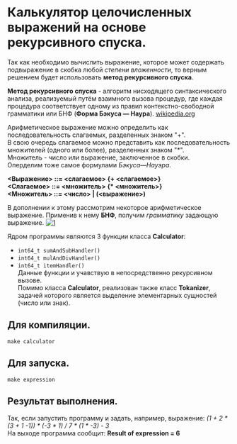 # Калькулятор целочисленных выражений на основе рекурсивного спуска.
Так как необходимо вычислить выражение, которое может содержать подвыражение в скобка любой *степени вложенности*, то верным решением будет
использовать **метод рекурсивного спуска**.

**Метод рекурсивного спуска** - алгоритм нисходящего синтаксического анализа, реализуемый путём взаимного вызова процедур, где каждая процедура соответствует 
одному из правил контекстно-свободной грамматики или БНФ (**Форма Бэкуса — Наура**). [wikipedia.org](https://ru.wikipedia.org/wiki/%D0%9C%D0%B5%D1%82%D0%BE%D0%B4_%D1%80%D0%B5%D0%BA%D1%83%D1%80%D1%81%D0%B8%D0%B2%D0%BD%D0%BE%D0%B3%D0%BE_%D1%81%D0%BF%D1%83%D1%81%D0%BA%D0%B0)

Арифметическое выражение можно определить как последовательность слагаемых, разделенных знаком "+".  
В свою очередь слагаемое можно представить как последовательность множителей (одного или более), разделенных знаком "*".  
Множитель - число или выражение, заключенное в скобки.  
Оперделим тоже самое формулами *Бэкуса—Науэра*.

**<Выражение> ::= <слагаемое> {+ <слагаемое>}**  
**<Слагаемое> ::= <множитель> {\* <множитель>}**  
**<Множитель> ::= <число> | (<выражение>)**  

В дополнении к этому рассмотрим некоторое арифметическое выражение. Применив к нему **БНФ**, получим *грамматику* задающую выражение.
<a href="https://ibb.co/f1m74HC"><img src="https://i.ibb.co/dWnyGDQ/1.png" alt="1" border="0" /></a>

Ядром программы являются 3 функции класса **Calculator**:  
- ```int64_t sumAndSubHandler()```
- ```int64_t mulAndDivHandler()```
- ```int64_t itemHandler()```  
Данные функции и учавствую в непосредственно рекурсивном вызове.  
Помимо класса **Calculator**, реализован также класс **Tokanizer**, задачей которого является выделение элементарных сущностей (число или знак).

## Для компиляции.
```make calculator```
## Для запуска.
```make expression```
## Результат выполнения.
Так, если запустить программу и задать, например, выражение:
*(1 + 2 * (3 + 1 -1)) * (-3 * 1) / 7 * (1 * -3) - 3*  
На выходе программа сообщит:
**Result of expression = 6**

